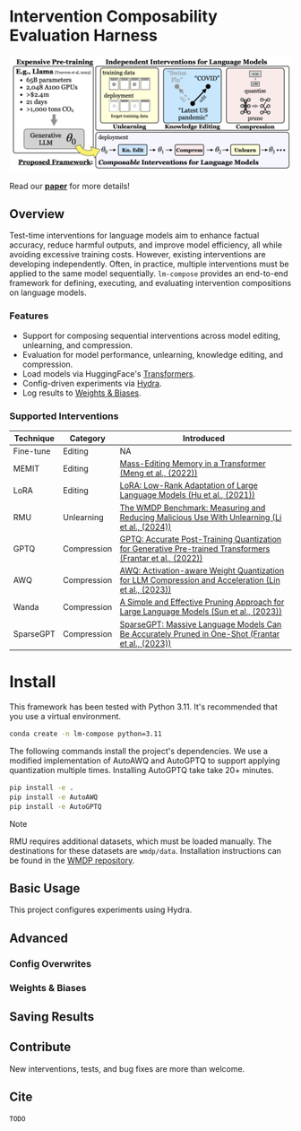 # Intervention Composability Evaluation Harness

 <img src="./notebooks/figures/title_fig_image.png"/>

 Read our **[paper](TODO)** for more details!

 ## Overview

Test-time interventions for language models aim to enhance factual accuracy, reduce harmful outputs, and improve model efficiency, all while avoiding excessive training costs. However, existing interventions are developing independently. Often, in practice, multiple interventions must be applied to the same model sequentially. `lm-compose` provides an end-to-end framework for defining, executing, and evaluating intervention compositions on language models. 

### Features
- Support for composing sequential interventions across model editing, unlearning, and compression.
- Evaluation for model performance, unlearning, knowledge editing, and compression.
- Load models via HuggingFace's [Transformers](https://huggingface.co/docs/transformers/en/index).
- Config-driven experiments via [Hydra](https://hydra.cc/).
- Log results to [Weights & Biases](https://wandb.ai/site).

### Supported Interventions
| Technique | Category | Introduced | 
|-----------|----------|------------|
| Fine-tune | Editing | NA | 
| MEMIT | Editing | [Mass-Editing Memory in a Transformer (Meng et al., (2022))](https://www.semanticscholar.org/paper/Mass-Editing-Memory-in-a-Transformer-Meng-Sharma/2fe1ac0b09cc0f50eb83eef6c7c6b45ac8b12413) | 
| LoRA | Editing | [LoRA: Low-Rank Adaptation of Large Language Models (Hu et al., (2021))](https://www.semanticscholar.org/paper/LoRA%3A-Low-Rank-Adaptation-of-Large-Language-Models-Hu-Shen/a8ca46b171467ceb2d7652fbfb67fe701ad86092) | 
| RMU | Unlearning | [The WMDP Benchmark: Measuring and Reducing Malicious Use With Unlearning (Li et al., (2024))](https://www.semanticscholar.org/paper/The-WMDP-Benchmark%3A-Measuring-and-Reducing-Use-With-Li-Pan/06b9ad0b52d23231f650be0aeb0b17cc52c8a74b) |
| GPTQ | Compression | [GPTQ: Accurate Post-Training Quantization for Generative Pre-trained Transformers (Frantar et al., (2022))](https://www.semanticscholar.org/paper/GPTQ%3A-Accurate-Post-Training-Quantization-for-Frantar-Ashkboos/7da0f2501034522e3d50af7e9b8fa7ec9d7b65b6) | 
| AWQ | Compression | [AWQ: Activation-aware Weight Quantization for LLM Compression and Acceleration (Lin et al., (2023))](https://www.semanticscholar.org/paper/AWQ%3A-Activation-aware-Weight-Quantization-for-LLM-Lin-Tang/42d4a37b25f0f0afc6a6580427a6418a17b86322) | 
| Wanda | Compression | [A Simple and Effective Pruning Approach for Large Language Models (Sun et al., (2023))](https://www.semanticscholar.org/paper/A-Simple-and-Effective-Pruning-Approach-for-Large-Sun-Liu/7d22ad3573101337bca2091fb0114b377c4f3db6) | 
| SparseGPT | Compression | [SparseGPT: Massive Language Models Can Be Accurately Pruned in One-Shot (Frantar et al., (2023))](https://www.semanticscholar.org/paper/SparseGPT%3A-Massive-Language-Models-Can-Be-Pruned-in-Frantar-Alistarh/909ad57ce8caa6b390a65ae09db352d27d8f3996) | 


# Install

This framework has been tested with Python 3.11. It's recommended that you use a virtual environment. 
```bash
conda create -n lm-compose python=3.11
```

The following commands install the project's dependencies. We use a modified implementation of AutoAWQ and AutoGPTQ to support applying quantization multiple times. Installing AutoGPTQ take take 20+ minutes.
```bash
pip install -e .
pip install -e AutoAWQ
pip install -e AutoGPTQ
```
> [!Note]
> RMU requires additional datasets, which must be loaded manually. The destinations for these datasets are `wmdp/data`. Installation instructions can be found in the [WMDP repository](https://github.com/centerforaisafety/wmdp). 

## Basic Usage

This project configures experiments using Hydra. 

## Advanced

### Config Overwrites

### Weights & Biases

## Saving Results

## Contribute

New interventions, tests, and bug fixes are more than welcome. 

## Cite

```
TODO
```